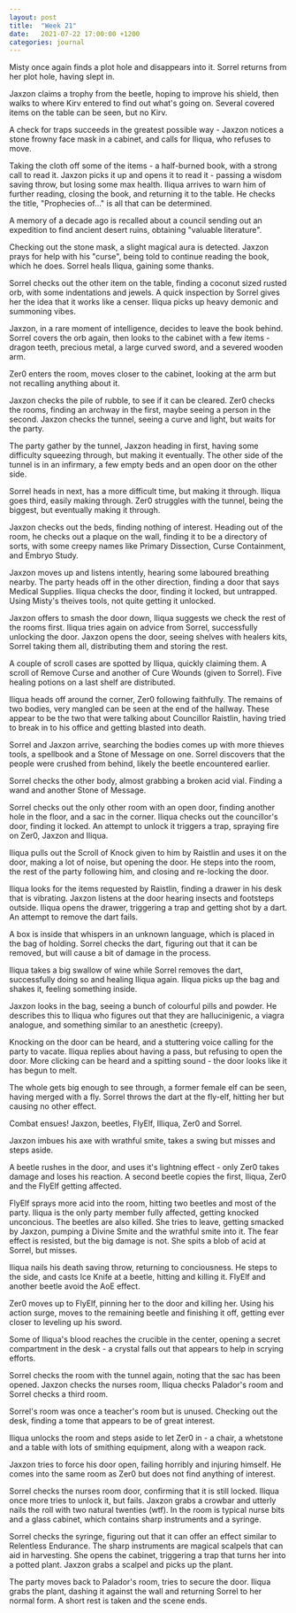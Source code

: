 ```yaml
---
layout: post
title:  "Week 21"
date:   2021-07-22 17:00:00 +1200
categories: journal
---
```

Misty once again finds a plot hole and disappears into it. Sorrel returns from her plot hole, having slept in.

Jaxzon claims a trophy from the beetle, hoping to improve his shield, then walks to where Kirv entered to find out what's going on. Several covered items on the table can be seen, but no Kirv.

A check for traps succeeds in the greatest possible way - Jaxzon notices a stone frowny face mask in a cabinet, and calls for Iliqua, who refuses to move.

Taking the cloth off some of the items - a half-burned book, with a strong call to read it. Jaxzon picks it up and opens it to read it - passing a wisdom saving throw, but losing some max health. Iliqua arrives to warn him of further reading, closing the book, and returning it to the table. He checks the title, "Prophecies of..." is all that can be determined.

A memory of a decade ago is recalled about a council sending out an expedition to find ancient desert ruins, obtaining "valuable literature".

Checking out the stone mask, a slight magical aura is detected. Jaxzon prays for help with his "curse", being told to continue reading the book, which he does. Sorrel heals Iliqua, gaining some thanks.

Sorrel checks out the other item on the table, finding a coconut sized rusted orb, with some indentations and jewels. A quick inspection by Sorrel gives her the idea that it works like a censer. Iliqua picks up heavy demonic and summoning vibes.

Jaxzon, in a rare moment of intelligence, decides to leave the book behind. Sorrel covers the orb again, then looks to the cabinet with a few items - dragon teeth, precious metal, a large curved sword, and a severed wooden arm.

Zer0 enters the room, moves closer to the cabinet, looking at the arm but not recalling anything about it.

Jaxzon checks the pile of rubble, to see if it can be cleared. Zer0 checks the rooms, finding an archway in the first, maybe seeing a person in the second. Jaxzon checks the tunnel, seeing a curve and light, but waits for the party.

The party gather by the tunnel, Jaxzon heading in first, having some difficulty squeezing through, but making it eventually. The other side of the tunnel is in an infirmary, a few empty beds and an open door on the other side.

Sorrel heads in next, has a more difficult time, but making it through. Iliqua goes third, easily making through. Zer0 struggles with the tunnel, being the biggest, but eventually making it through. 

Jaxzon checks out the beds, finding nothing of interest. Heading out of the room, he checks out a plaque on the wall, finding it to be a directory of sorts, with some creepy names like Primary Dissection, Curse Containment, and Embryo Study.

Jaxzon moves up and listens intently, hearing some laboured breathing nearby. The party heads off in the other direction, finding a door that says Medical Supplies. Iliqua checks the door, finding it locked, but untrapped. Using Misty's theives tools, not quite getting it unlocked.

Jaxzon offers to smash the door down, Iliqua suggests we check the rest of the rooms first. Iliqua tries again on advice from Sorrel, successfully unlocking the door. Jaxzon opens the door, seeing shelves with healers kits, Sorrel taking them all, distributing them and storing the rest.

A couple of scroll cases are spotted by Iliqua, quickly claiming them. A scroll of Remove Curse and another of Cure Wounds (given to Sorrel). Five healing potions on a last shelf are distributed.

Iliqua heads off around the corner, Zer0 following faithfully. The remains of two bodies, very mangled can be seen at the end of the hallway. These appear to be the two that were talking about Councillor Raistlin, having tried to break in to his office and getting blasted into death.

Sorrel and Jaxzon arrive, searching the bodies comes up with more thieves tools, a spellbook and a Stone of Message on one. Sorrel discovers that the people were crushed from behind, likely the beetle encountered earlier.

Sorrel checks the other body, almost grabbing a broken acid vial. Finding a wand and another Stone of Message.

Sorrel checks out the only other room with an open door, finding another hole in the floor, and a sac in the corner. Iliqua checks out the councillor's door, finding it locked. An attempt to unlock it triggers a trap, spraying fire on Zer0, Jaxzon and Iliqua.

Iliqua pulls out the Scroll of Knock given to him by Raistlin and uses it on the door, making a lot of noise, but opening the door. He steps into the room, the rest of the party following him, and closing and re-locking the door.

Iliqua looks for the items requested by Raistlin, finding a drawer in his desk that is vibrating. Jaxzon listens at the door hearing insects and footsteps outside. Iliqua opens the drawer, triggering a trap and getting shot by a dart. An attempt to remove the dart fails.

A box is inside that whispers in an unknown language, which is placed in the bag of holding. Sorrel checks the dart, figuring out that it can be removed, but will cause a bit of damage in the process.

Iliqua takes a big swallow of wine while Sorrel removes the dart, successfully doing so and healing Iliqua again. Iliqua picks up the bag and shakes it, feeling something inside.

Jaxzon looks in the bag, seeing a bunch of colourful pills and powder. He describes this to Iliqua who figures out that they are hallucinigenic, a viagra analogue, and something similar to an anesthetic (creepy).

Knocking on the door can be heard, and a stuttering voice calling for the party to vacate. Iliqua replies about having a pass, but refusing to open the door. More clicking can be heard and a spitting sound - the door looks like it has begun to melt.

The whole gets big enough to see through, a former female elf can be seen, having merged with a fly. Sorrel throws the dart at the fly-elf, hitting her but causing no other effect.

Combat ensues! Jaxzon, beetles, FlyElf, Illiqua, Zer0 and Sorrel.

Jaxzon imbues his axe with wrathful smite, takes a swing but misses and steps aside.

A beetle rushes in the door, and uses it's lightning effect - only Zer0 takes damage and loses his reaction. A second beetle copies the first, Iliqua, Zer0 and the FlyElf getting affected.

FlyElf sprays more acid into the room, hitting two beetles and most of the party. Iliqua is the only party member fully affected, getting knocked unconcious. The beetles are also killed. She tries to leave, getting smacked by Jaxzon, pumping a Divine Smite and the wrathful smite into it. The fear effect is resisted, but the big damage is not. She spits a blob of acid at Sorrel, but misses.

Iliqua nails his death saving throw, returning to conciousness. He steps to the side, and casts Ice Knife at a beetle, hitting and killing it. FlyElf and another beetle avoid the AoE effect.

Zer0 moves up to FlyElf, pinning her to the door and killing her. Using his action surge, moves to the remaining beetle and finishing it off, getting ever closer to leveling up his sword.

Some of Iliqua's blood reaches the crucible in the center, opening a secret compartment in the desk - a crystal falls out that appears to help in scrying efforts.

Sorrel checks the room with the tunnel again, noting that the sac has been opened. Jaxzon checks the nurses room, Iliqua checks Palador's room and Sorrel checks a third room.

Sorrel's room was once a teacher's room but is unused. Checking out the desk, finding a tome that appears to be of great interest.

Iliqua unlocks the room and steps aside to let Zer0 in - a chair, a whetstone and a table with lots of smithing equipment, along with a weapon rack.

Jaxzon tries to force his door open, failing horribly and injuring himself. He comes into the same room as Zer0 but does not find anything of interest.

Sorrel checks the nurses room door, confirming that it is still locked. Iliqua once more tries to unlock it, but fails. Jaxzon grabs a crowbar and utterly nails the roll with two natural twenties (wtf). In the room is typical nurse bits and a glass cabinet, which contains sharp instruments and a syringe.

Sorrel checks the syringe, figuring out that it can offer an effect similar to Relentless Endurance. The sharp instruments are magical scalpels that can aid in harvesting. She opens the cabinet, triggering a trap that turns her into a potted plant. Jaxzon grabs a scalpel and picks up the plant.

The party moves back to Palador's room, tries to secure the door. Iliqua grabs the plant, dashing it against the wall and returning Sorrel to her normal form. A short rest is taken and the scene ends.